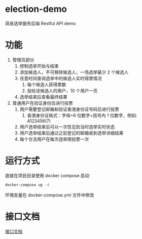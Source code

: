 # election-demo

简易选举服务后端 Restful API demo

# 功能

1. 管理员部分
   1. 控制选举开始与结束
   2. 添加候选人，不可移除候选人，一场选举最少 2 个候选人
   3. 任意时间查询选举中的候选人实时得票情况
      1. 每个候选人获得票数
      2. 投给该候选人的用户，10 个用户一页
   4. 选举结束后查看最终结果
2. 普通用户在验证身份后进行投票
   1. 用户需要登记邮箱和验证香港身份证号码后进行投票
      1. 香港身份证格式：字⺟+6 位数字+括号內 1 位数字，例如: A123456(7)
   2. 用户选举结束后可以一次性见到当时选举实时状态
   3. 用户选举结束后通过之前登记的邮箱收到选举详细结果
   4. 每个合法用户在每次选举限投票一次

# 运行方式

直接在项目目录使用 docker compose 启动

```bash
docker-compose up -d
```

环境变量在 docker-compose.yml 文件中修改

# 接口文档

[接口文档](./api.md)
